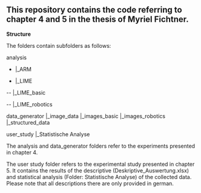 This repository contains the code referring to chapter 4 and 5 in the thesis of Myriel Fichtner.
--
**Structure**

The folders contain subfolders as follows:

analysis

- |_ARM

- |_LIME

--  |_LIME_basic
  
--  |_LIME_robotics

data_generator
|_image_data
  |_images_basic
  |_images_robotics
|_structured_data

user_study
|_Statistische Analyse


The analysis and data_generator folders refer to the experiments presented in chapter 4.

The user study folder refers to the experimental study presented in chapter 5. It contains the results of the descriptive (Deskriptive_Auswertung.xlsx) and statistical analysis (Folder: Statistische Analyse) of the collected data.
Please note that all descriptions there are only provided in german.
